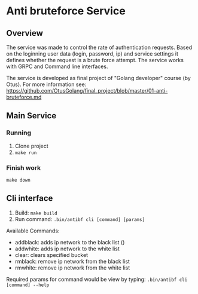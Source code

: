 # Anti bruteforce Service
## Overview
The service was made to control the rate of authentication requests.
Based on the loginning user data (login, password, ip) and service settings it defines whether the request is a brute force attempt.
The service works with GRPC and Command line interfaces.

The service is developed as final project of "Golang developer" course (by Otus). For more information see: https://github.com/OtusGolang/final_project/blob/master/01-anti-bruteforce.md

## Main Service
### Running
1. Clone project
2. `make run`

### Finish work
`make down`

## Cli interface
1. Build: `make build`
2. Run command: `.bin/antibf cli [command] [params]`

Available Commands:
-  addblack: adds ip network to the black list ()
-  addwhite: adds ip network to the white list
-  clear: clears specified bucket
-  rmblack: remove ip network from the black list
-  rmwhite: remove ip network from the white list
  
Required params for command would be view by typing: `.bin/antibf cli [command] --help`
